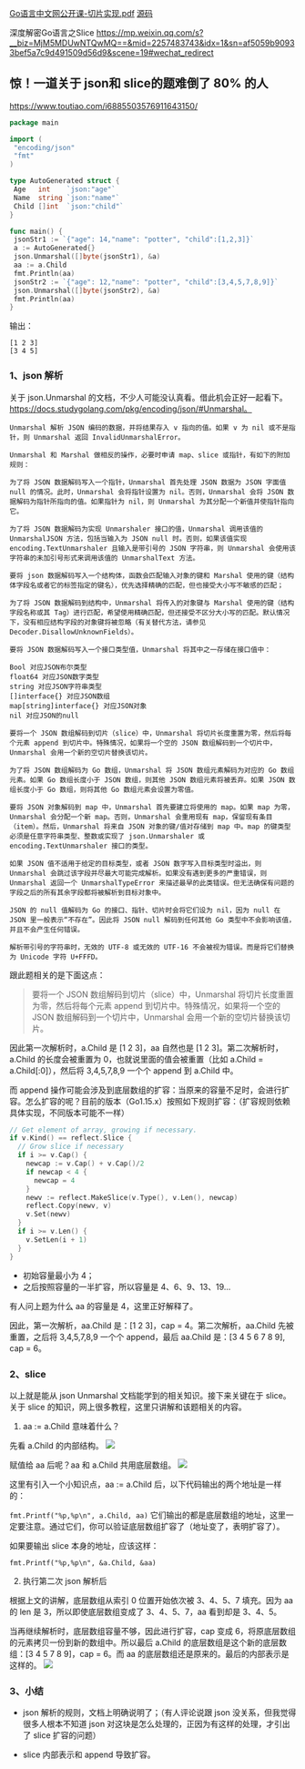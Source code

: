 [Go语言中文网公开课-切片实现.pdf](../files/Go语言中文网公开课-切片实现.pdf)
[源码](https://github.com/openjw/genter/blob/master/x/slice/slice.go)

深度解密Go语言之Slice
https://mp.weixin.qq.com/s?__biz=MjM5MDUwNTQwMQ==&mid=2257483743&idx=1&sn=af5059b90933bef5a7c9d491509d56d9&scene=19#wechat_redirect

## 惊！一道关于 json和 slice的题难倒了 80% 的人
https://www.toutiao.com/i6885503576911643150/

```go
package main

import (
 "encoding/json"
 "fmt"
)

type AutoGenerated struct {
 Age   int    `json:"age"`
 Name  string `json:"name"`
 Child []int  `json:"child"`
}

func main() {
 jsonStr1 := `{"age": 14,"name": "potter", "child":[1,2,3]}`
 a := AutoGenerated{}
 json.Unmarshal([]byte(jsonStr1), &a)
 aa := a.Child
 fmt.Println(aa)
 jsonStr2 := `{"age": 12,"name": "potter", "child":[3,4,5,7,8,9]}`
 json.Unmarshal([]byte(jsonStr2), &a)
 fmt.Println(aa)
}
```
输出：
```
[1 2 3]
[3 4 5]
```

### 1、json 解析
关于 json.Unmarshal 的文档，不少人可能没认真看。借此机会正好一起看下。https://docs.studygolang.com/pkg/encoding/json/#Unmarshal。

```
Unmarshal 解析 JSON 编码的数据，并将结果存入 v 指向的值。如果 v 为 nil 或不是指针，则 Unmarshal 返回 InvalidUnmarshalError。

Unmarshal 和 Marshal 做相反的操作，必要时申请 map、slice 或指针，有如下的附加规则：

为了将 JSON 数据解码写入一个指针，Unmarshal 首先处理 JSON 数据为 JSON 字面值 null 的情况。此时，Unmarshal 会将指针设置为 nil。否则，Unmarshal 会将 JSON 数据解码为指针所指向的值。如果指针为 nil，则 Unmarshal 为其分配一个新值并使指针指向它。

为了将 JSON 数据解码为实现 Unmarshaler 接口的值，Unmarshal 调用该值的 UnmarshalJSON 方法，包括当输入为 JSON null 时。否则，如果该值实现 encoding.TextUnmarshaler 且输入是带引号的 JSON 字符串，则 Unmarshal 会使用该字符串的未加引号形式来调用该值的 UnmarshalText 方法。

要将 json 数据解码写入一个结构体，函数会匹配输入对象的键和 Marshal 使用的键（结构体字段名或者它的标签指定的键名），优先选择精确的匹配，但也接受大小写不敏感的匹配；

为了将 JSON 数据解码到结构中，Unmarshal 将传入的对象键与 Marshal 使用的键（结构字段名称或其 Tag）进行匹配，希望使用精确匹配，但还接受不区分大小写的匹配。默认情况下，没有相应结构字段的对象键将被忽略（有关替代方法，请参见 Decoder.DisallowUnknownFields）。

要将 JSON 数据解码写入一个接口类型值，Unmarshal 将其中之一存储在接口值中：

Bool 对应JSON布尔类型
float64 对应JSON数字类型
string 对应JSON字符串类型
[]interface{} 对应JSON数组
map[string]interface{} 对应JSON对象
nil 对应JSON的null

要将一个 JSON 数组解码到切片（slice）中，Unmarshal 将切片长度重置为零，然后将每个元素 append 到切片中。特殊情况，如果将一个空的 JSON 数组解码到一个切片中，Unmarshal 会用一个新的空切片替换该切片。

为了将 JSON 数组解码为 Go 数组，Unmarshal 将 JSON 数组元素解码为对应的 Go 数组元素。如果 Go 数组长度小于 JSON 数组，则其他 JSON 数组元素将被丢弃。如果 JSON 数组长度小于 Go 数组，则将其他 Go 数组元素会设置为零值。

要将 JSON 对象解码到 map 中，Unmarshal 首先要建立将使用的 map。如果 map 为零，Unmarshal 会分配一个新 map。否则，Unmarshal 会重用现有 map，保留现有条目（item）。然后，Unmarshal 将来自 JSON 对象的键/值对存储到 map 中。map 的键类型必须是任意字符串类型、整数或实现了 json.Unmarshaler 或 encoding.TextUnmarshaler 接口的类型。

如果 JSON 值不适用于给定的目标类型，或者 JSON 数字写入目标类型时溢出，则 Unmarshal 会跳过该字段并尽最大可能完成解析。如果没有遇到更多的严重错误，则 Unmarshal 返回一个 UnmarshalTypeError 来描述最早的此类错误。但无法确保有问题的字段之后的所有其余字段都将被解析到目标对象中。

JSON 的 null 值解码为 Go 的接口、指针、切片时会将它们设为 nil，因为 null 在 JSON 里一般表示“不存在”。因此将 JSON null 解码到任何其他 Go 类型中不会影响该值，并且不会产生任何错误。

解析带引号的字符串时，无效的 UTF-8 或无效的 UTF-16 不会被视为错误。而是将它们替换为 Unicode 字符 U+FFFD。
```
跟此题相关的是下面这点：
> 要将一个 JSON 数组解码到切片（slice）中，Unmarshal 将切片长度重置为零，然后将每个元素 append 到切片中。特殊情况，如果将一个空的 JSON 数组解码到一个切片中，Unmarshal 会用一个新的空切片替换该切片。

因此第一次解析时，a.Child 是 [1 2 3]，aa 自然也是 [1 2 3]。第二次解析时，a.Child 的长度会被重置为 0，也就说里面的值会被重置（比如 a.Child = a.Child[:0]），然后将 3,4,5,7,8,9 一个个 append 到 a.Child 中。

而 append 操作可能会涉及到底层数组的扩容：当原来的容量不足时，会进行扩容。怎么扩容的呢？目前的版本（Go1.15.x）按照如下规则扩容：（扩容规则依赖具体实现，不同版本可能不一样）

```go
// Get element of array, growing if necessary.
if v.Kind() == reflect.Slice {
  // Grow slice if necessary
  if i >= v.Cap() {
    newcap := v.Cap() + v.Cap()/2
    if newcap < 4 {
      newcap = 4
    }
    newv := reflect.MakeSlice(v.Type(), v.Len(), newcap)
    reflect.Copy(newv, v)
    v.Set(newv)
  }
  if i >= v.Len() {
    v.SetLen(i + 1)
  }
}
```
- 初始容量最小为 4；
- 之后按照容量的一半扩容，所以容量是 4、6、9、13、19...

有人问上题为什么 aa 的容量是 4，这里正好解释了。

因此，第一次解析，aa.Child 是：[1 2 3]，cap = 4。第二次解析，aa.Child 先被重置，之后将 3,4,5,7,8,9 一个个 append，最后 aa.Child 是：[3 4 5 6 7 8 9], cap = 6。

### 2、slice
以上就是能从 json Unmarshal 文档能学到的相关知识。接下来关键在于 slice。关于 slice 的知识，网上很多教程，这里只讲解和该题相关的内容。

1. aa := a.Child 意味着什么？

先看 a.Child 的内部结构。
![](img/slice-01.jpg)

赋值给 aa 后呢？aa 和 a.Child 共用底层数组。
![](img/slice-02.png)

这里有引入一个小知识点，aa := a.Child 后，以下代码输出的两个地址是一样的：

`fmt.Printf("%p,%p\n", a.Child, aa)`
它们输出的都是底层数组的地址，这里一定要注意。通过它们，你可以验证底层数组扩容了（地址变了，表明扩容了）。

如果要输出 slice 本身的地址，应该这样：

`fmt.Printf("%p,%p\n", &a.Child, &aa)`

2. 执行第二次 json 解析后

根据上文的讲解，底层数组从索引 0 位置开始依次被 3、4、5、7 填充。因为 aa 的 len 是 3，所以即使底层数组变成了 3、4、5、7，aa 看到却是 3、4、5。

当再继续解析时，底层数组容量不够，因此进行扩容，cap 变成 6，将原底层数组的元素拷贝一份到新的数组中。所以最后 a.Child 的底层数组是这个新的底层数组：[3 4 5 7 8 9]，cap = 6。而 aa 的底层数组还是原来的。最后的内部表示是这样的。
![](img/slice-03.webp)

### 3、小结

- json 解析的规则，文档上明确说明了；（有人评论说跟 json 没关系，但我觉得很多人根本不知道 json 对这块是怎么处理的，正因为有这样的处理，才引出了 slice 扩容的问题）

- slice 内部表示和 append 导致扩容。